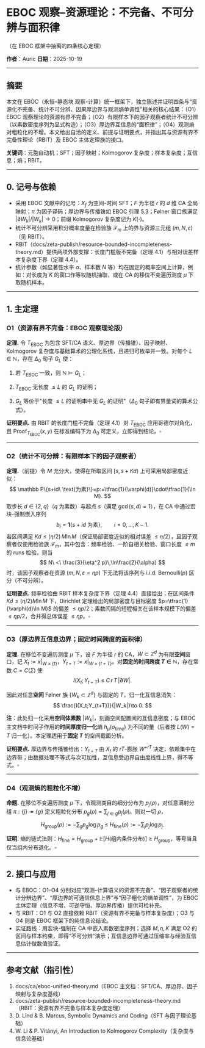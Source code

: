 # EBOC 观察–资源理论：不完备、不可分辨与面积律

（在 EBOC 框架中抽离的四条核心定理）

**作者**：Auric
**日期**：2025-10-19

---

## 摘要

本文在 EBOC（永恒–静态块 观察-计算）统一框架下，独立陈述并证明四条与“资源化不完备、统计不可分辨、因果厚边界与观测熵单调性”相关的核心结果：（O1）EBOC 观察理论的资源有界不完备；（O2）有限样本下的因子观察者统计不可分辨（以素数密度序列为显式构造）；（O3）厚边界互信息的“面积律”；（O4）观测熵对粗粒化的不增。本文给出自洽的定义、前提与证明要点，并指出其与资源有界不完备性理论（RBIT）及 EBOC 主体定理族的接口。

**关键词**：元胞自动机；SFT；因子映射；Kolmogorov 复杂度；样本复杂度；互信息；熵；RBIT。

---

## 0. 记号与依赖

- 采用 EBOC 文献中的记号：$X_f$ 为空间-时间 SFT；$F$ 为半径 $r$ 的 $d$ 维 CA 全局映射；$\pi$ 为因子译码；厚边界与传播锥如 EBOC 引理 5.3；Følner 窗口族满足 $|\partial W_k|/|W_k|\to 0$；前缀 Kolmogorov 复杂度记为 $K(\cdot)$。
- 统计不可分辨采用积分概率度量在检验族 $\mathcal F_m$ 上的界与资源三元组 $(m,N,\varepsilon)$（见 RBIT）。
- RBIT（docs/zeta-publish/resource-bounded-incompleteness-theory.md）提供两项外部支撑：长度门槛版不完备（定理 4.1）与相对误差样本复杂度下界（定理 4.4）。
- 统计参数（如显著性水平 $\alpha$、样本数 $N$ 等）均在固定的概率空间上计算，例如：对长度为 $K$ 的窗口作等权随机抽取，或在 CA 的移位不变遍历测度 $\mu$ 下取随机样本。

---

## 1. 主定理

### O1（资源有界不完备：EBOC 观察理论版）

**定理.** 令 $T_{\mathrm{EBOC}}$ 为包含 SFT/CA 语义、厚边界（传播锥）、因子映射、Kolmogorov 复杂度与基础算术的公理化系统，且递归可枚举并一致。对每个 $L\in\mathbb N$，存在 $\Delta_0$ 句子 $G_L$ 使：

1) 若 $T_{\mathrm{EBOC}}$ 一致，则 $\mathbb N\models G_L$；

2) $T_{\mathrm{EBOC}}$ 无长度 $\le L$ 的 $G_L$ 的证明；

3) $G_L$ 等价于"长度 $\le L$ 的证明串中无 $G_L$ 的证明"（$\Delta_0$ 句子即有界量词的算术公式）。

**证明要点.** 由 RBIT 的长度门槛不完备（定理 4.1）对 $T_{\mathrm{EBOC}}$ 应用哥德尔对角化，且 $\mathrm{Proof}_{T_{\mathrm{EBOC}}}(x,y)$ 在标准编码下为 $\Delta_0$ 可定义，立即得到结论。$\square$

---

### O2（统计不可分辨：有限样本下的因子观察者）

**定理.**（前提）令 $M$ 充分大，使得在所取区间 $[s, s+Kd)$ 上可采用局部密度近似：
$$
\mathbb P\{s+id\ \text{为素}\}=p:=\tfrac{1}{\varphi(d)}\cdot\tfrac{1}{\ln M}.
$$
取步长 $d\in\{2, q\}$（$q$ 为素数）与起点 $s$（满足 $\gcd(s,d)=1$），在 CA 中通过宏块-强制嵌入序列
$$
b_i=\mathbf1\{s+i d\ \text{为素}\},\qquad i=0,\dots,K-1.
$$
若区间满足 $Kd\le (\eta/2)\,M\ln M$（保证局部密度近似的相对误差 $\le \eta/2$），且因子观察者仅使用检验族 $\mathcal F_m$，其中包含：频率检验、一阶自相关检验、窗口长度 $\le m$ 的 runs 检验，则当
$$
N\ <\ \frac{3}{\eta^2 p}\,\ln\frac{2}{\alpha}
$$
时，该因子观察者在资源 $(m,N,\varepsilon=\eta p)$ 下无法将该序列与 i.i.d. Bernoulli$(p)$ 区分（不可分辨）。

**证明要点.** 频率检验由 RBIT 样本复杂度下界（定理 4.4）直接给出；在区间条件 $Kd\le (\eta/2)M\ln M$ 下，Dirichlet 定理给出的局部密度与目标密度 $p=\tfrac{1}{\varphi(d)\ln M}$ 的偏差 $\le \eta p/2$；素数间隔的短程相关在该样本规模下的偏差 $\le \eta p/2$，合并得总体误差 $\le \eta p$。$\square$

---

### O3（厚边界互信息边界；固定时间跨度的面积律）

**定理.** 在移位不变遍历测度 $\mu$ 下，设 $F$ 为半径 $r$ 的 CA，$W\subset\mathbb Z^d$ 为有限**空间**窗口，记 $X_t:=x|_{W\times\{t\}}$，$Y_{t+T}:=x|_{W\times\{t+T\}}$。对**固定的时间跨度 $T\in\mathbb{N}$**，存在常数 $C=C(\Sigma)$ 使
$$
I\big(X_t;Y_{t+T}\big)\ \le\ C\,r\,T\,\big|\partial W\big|.
$$

因此对任意**空间** Følner 族 $\{W_k\subset\mathbb{Z}^d\}$ 与固定的 $T$，归一化互信息消失：
$$
\frac{I(X_t;Y_{t+T})}{|W_k|}\to 0.
$$

**注**：此处归一化采用**空间体素数** $|W_k|$，刻画空间配置间的互信息密度；与 EBOC 主文档中时间子作用的**时间厚度归一化**熵 $h_\mu(\sigma_{\mathrm{time}})$ 为不同的量（后者按 $L(W)=T$ 归一化）。本定理适用于**固定 $T$** 的空间截面分析。

**证明要点.** 厚边界与传播锥给出：$Y_{t+T}$ 由 $X_t$ 的 $rT$-膨胀 $W^{+rT}$ 决定，依赖集中在边界带；由数据处理不等式与次可加性，互信息受边界自由度线性上界，得不等式。$\square$

---

### O4（观测熵的粗粒化不增）

**命题.** 在移位不变遍历测度 $\mu$ 下，令观测类目的细分分布为 $p_j(\rho)$，对任意满射分组 $\pi:\{j\}\twoheadrightarrow\{g\}$ 定义粗粒化分布 $p_g(\rho)=\sum_{j\in g}p_j(\rho)$。则对一切 $\rho$，

$$
H_{\mathrm{group}}(\rho):= -\sum_g p_g\log p_g\ \le\ H_{\mathrm{fine}}(\rho):= -\sum_j p_j\log p_j.
$$

**证明.** 熵的链式法则：$H_{\mathrm{fine}}=H_{\mathrm{group}}+\mathbb E[H(\text{组内条件分布})]\ge H_{\mathrm{group}}$，等号当且仅当组内分布退化。$\square$

---

## 2. 接口与应用

- 与 EBOC：O1–O4 分别对应“观测–计算语义的资源不完备”、“因子观察者的统计分辨边界”、“厚边界的可通信信息上界”与“因子粗化的熵单调性”，为 EBOC 主体定理（信息不增、可逆守恒、厚边界传播）提供可检补充。
- 与 RBIT：O1 与 O2 直接依赖 RBIT（资源有界不完备与样本复杂度）；O3 与 O4 则是 EBOC 框架下的纯信息论结论。
- 实证路线：用宏块-强制在 CA 中嵌入素数密度序列；选择 $M,\eta,K$ 满足 O2 的区间与样本约束，即得“不可分辨”演示；互信息边界可通过压缩率与经验互信息估计做数值验证。

---

## 参考文献（指引性）

1. docs/ca/eboc-unified-theory.md（EBOC 主文档：SFT/CA、厚边界、因子映射与复杂度基线）
2. docs/zeta-publish/resource-bounded-incompleteness-theory.md（RBIT：资源有界不完备与样本复杂度定理）
3. D. Lind & B. Marcus, Symbolic Dynamics and Coding（SFT 与因子理论基础）
4. W. Li & P. Vitányi, An Introduction to Kolmogorov Complexity（复杂度与信息论基础）
